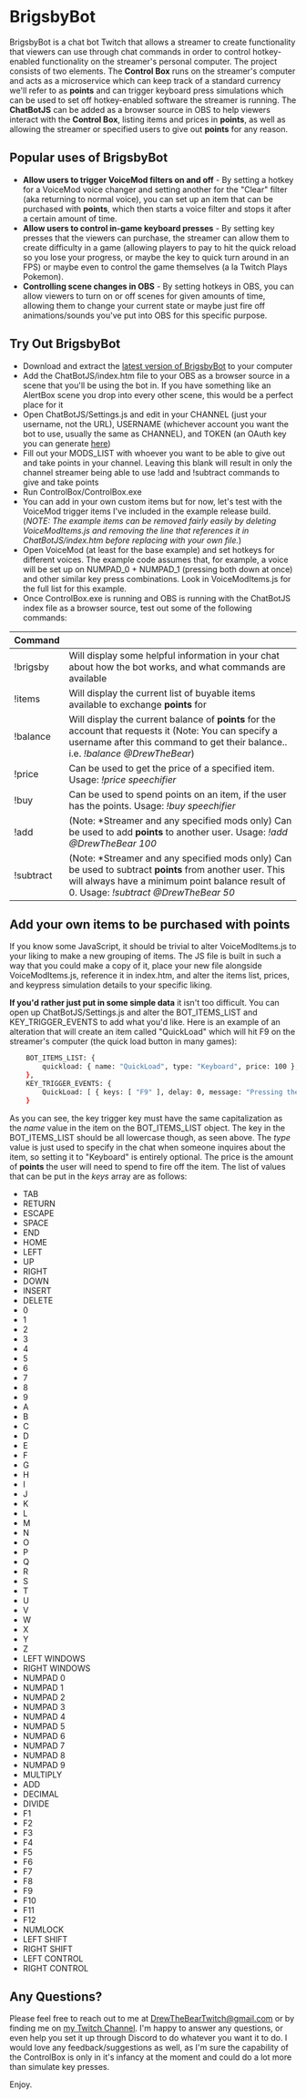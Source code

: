 # BrigsbyBot

BrigsbyBot is a chat bot Twitch that allows a streamer to create functionality that viewers can use through chat commands in order to control hotkey-enabled functionality on the streamer's personal computer. The project consists of two elements. The **Control Box** runs on the streamer's computer and acts as a microservice which can keep track of a standard currency we'll refer to as **points** and can trigger keyboard press simulations which can be used to set off hotkey-enabled software the streamer is running. The  **ChatBotJS** can be added as a browser source in OBS to help viewers interact with the **Control Box**, listing items and prices in **points**, as well as allowing the streamer or specified users to give out **points** for any reason.

## Popular uses of BrigsbyBot

* **Allow users to trigger VoiceMod filters on and off** - By setting a hotkey for a VoiceMod voice changer and setting another for the "Clear" filter (aka returning to normal voice), you can set up an item that can be purchased with **points**, which then starts a voice filter and stops it after a certain amount of time.
* **Allow users to control in-game keyboard presses** - By setting key presses that the viewers can purchase, the streamer can allow them to create difficulty in a game (allowing players to pay to hit the quick reload so you lose your progress, or maybe the key to quick turn around in an FPS) or maybe even to control the game themselves (a la Twitch Plays Pokemon).
* **Controlling scene changes in OBS** - By setting hotkeys in OBS, you can allow viewers to turn on or off scenes for given amounts of time, allowing them to change your current state or maybe just fire off animations/sounds you've put into OBS for this specific purpose.

## Try Out BrigsbyBot

- Download and extract the [latest version of BrigsbyBot](https://github.com/DrewBanyai/BrigsbyBot/archive/refs/heads/main.zip) to your computer
- Add the ChatBotJS/index.htm file to your OBS as a browser source in a scene that you'll be using the bot in. If you have something like an AlertBox scene you drop into every other scene, this would be a perfect place for it
- Open ChatBotJS/Settings.js and edit in your CHANNEL (just your username, not the URL), USERNAME (whichever account you want the bot to use, usually the same as CHANNEL), and TOKEN (an OAuth key you can generate [here](https://twitchapps.com/tmi/))
- Fill out your MODS_LIST with whoever you want to be able to give out and take points in your channel. Leaving this blank will result in only the channel streamer being able to use !add and !subtract commands to give and take points
- Run ControlBox/ControlBox.exe
- You can add in your own custom items but for now, let's test with the VoiceMod trigger items I've included in the example release build. (*NOTE: The example items can be removed fairly easily by deleting VoiceModItems.js and removing the line that references it in ChatBotJS/index.htm before replacing with your own file.*)
- Open VoiceMod (at least for the base example) and set hotkeys for different voices. The example code assumes that, for example, a voice will be set up on NUMPAD_0 + NUMPAD_1 (pressing both down at once) and other similar key press combinations. Look in VoiceModItems.js for the full list for this example.
- Once ControlBox.exe is running and OBS is running with the ChatBotJS index file as a browser source, test out some of the following commands:

| Command |  |
| ------ | ------ |
| !brigsby | Will display some helpful information in your chat about how the bot works, and what commands are available |
| !items | Will display the current list of buyable items available to exchange **points** for |
| !balance | Will display the current balance of **points** for the account that requests it (Note: You can specify a username after this command to get their balance.. i.e. *!balance @DrewTheBear*) |
| !price | Can be used to get the price of a specified item. Usage: *!price speechifier* |
| !buy | Can be used to spend points on an item, if the user has the points. Usage: *!buy speechifier* |
| !add | (Note: *Streamer and any specified mods only) Can be used to add **points** to another user. Usage: *!add @DrewTheBear 100* |
| !subtract | (Note: *Streamer and any specified mods only) Can be used to subtract **points** from another user. This will always have a minimum point balance result of 0. Usage: *!subtract @DrewTheBear 50* |

## Add your own items to be purchased with points

If you know some JavaScript, it should be trivial to alter VoiceModItems.js to your liking to make a new grouping of items. The JS file is built in such a way that you could make a copy of it, place your new file alongside VoiceModItems.js, reference it in index.htm, and alter the items list, prices, and keypress simulation details to your specific liking.

**If you'd rather just put in some simple data** it isn't too difficult. You can open up ChatBotJS/Settings.js and alter the BOT_ITEMS_LIST and KEY_TRIGGER_EVENTS to add what you'd like. Here is an example of an alteration that will create an item called "QuickLoad" which will hit F9 on the streamer's computer (the quick load button in many games):

```sh
    BOT_ITEMS_LIST: {
        quickload: { name: "QuickLoad", type: "Keyboard", price: 100 },
    },
    KEY_TRIGGER_EVENTS: {
        QuickLoad: [ { keys: [ "F9" ], delay: 0, message: "Pressing the QuickLoad key!" }, ],
    }
```

As you can see, the key trigger key must have the same capitalization as the *name* value in the item on the BOT_ITEMS_LIST object. The key in the BOT_ITEMS_LIST should be all lowercase though, as seen above. The *type* value is just used to specify in the chat when someone inquires about the item, so setting it to "Keyboard" is entirely optional. The price is the amount of **points** the user will need to spend to fire off the item. The list of values that can be put in the *keys* array are as follows: 
- TAB
- RETURN
- ESCAPE
- SPACE
- END
- HOME
- LEFT
- UP
- RIGHT
- DOWN
- INSERT
- DELETE
- 0
- 1
- 2
- 3
- 4
- 5
- 6
- 7
- 8
- 9
- A
- B
- C
- D
- E
- F
- G
- H
- I
- J
- K
- L
- M
- N
- O
- P
- Q
- R
- S
- T
- U
- V
- W
- X
- Y
- Z
- LEFT WINDOWS
- RIGHT WINDOWS
- NUMPAD 0
- NUMPAD 1
- NUMPAD 2
- NUMPAD 3
- NUMPAD 4
- NUMPAD 5
- NUMPAD 6
- NUMPAD 7
- NUMPAD 8
- NUMPAD 9
- MULTIPLY
- ADD
- DECIMAL
- DIVIDE
- F1
- F2
- F3
- F4
- F5
- F6
- F7
- F8
- F9
- F10
- F11
- F12
- NUMLOCK
- LEFT SHIFT
- RIGHT SHIFT
- LEFT CONTROL
- RIGHT CONTROL

## Any Questions?

Please feel free to reach out to me at DrewTheBearTwitch@gmail.com or by finding me on [my Twitch Channel](http://twitch.tv/DrewTheBear). I'm happy to answer any questions, or even help you set it up through Discord to do whatever you want it to do. I would love any feedback/suggestions as well, as I'm sure the capability of the ControlBox is only in it's infancy at the moment and could do a lot more than simulate key presses.

Enjoy.